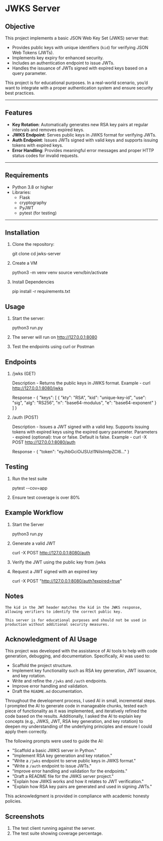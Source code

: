 # JWKS Server

## Objective
This project implements a basic JSON Web Key Set (JWKS) server that:
- Provides public keys with unique identifiers (`kid`) for verifying JSON Web Tokens (JWTs).
- Implements key expiry for enhanced security.
- Includes an authentication endpoint to issue JWTs.
- Handles the issuance of JWTs signed with expired keys based on a query parameter.

This project is for educational purposes. In a real-world scenario, you’d want to integrate with a proper authentication system and ensure security best practices.

---

## Features
- **Key Rotation**: Automatically generates new RSA key pairs at regular intervals and removes expired keys.
- **JWKS Endpoint**: Serves public keys in JWKS format for verifying JWTs.
- **Auth Endpoint**: Issues JWTs signed with valid keys and supports issuing tokens with expired keys.
- **Error Handling**: Provides meaningful error messages and proper HTTP status codes for invalid requests.

---

## Requirements
- Python 3.8 or higher
- Libraries:
  - Flask
  - cryptography
  - PyJWT
  - pytest (for testing)

---

## Installation
1. Clone the repository:

   git clone <repository-url>
   cd jwks-server

2. Create a VM

    python3 -m venv venv
    source venv/bin/activate

3. Install Dependencies 

    pip install -r requirements.txt

## Usage
1. Start the server:

    python3 run.py

2. The server will run on http://127.0.0.1:8080
3. Test the endpoints using curl or Postman

## Endpoints
1. /jwks (GET)

    Description - Returns the public keys in JWKS format.
    Example - curl http://127.0.0.1:8080/jwks

    Response - 
    {
    "keys": [
        {
        "kty": "RSA",
        "kid": "unique-key-id",
        "use": "sig",
        "alg": "RS256",
        "n": "base64-modulus",
        "e": "base64-exponent"
        }
    ]
    }
2. /auth (POST)

    Description - Issues a JWT signed with a valid key. Supports issuing tokens with expired keys using the expired query parameter.
    Parameters - expired (optional): true or false. Default is false. 
    Example - curl -X POST http://127.0.0.1:8080/auth

    Response -
    {
        "token": "eyJhbGciOiJSUzI1NiIsImtpZCI6..."
    }

## Testing
1. Run the test suite

    pytest --cov=app

2. Ensure test coverage is over 80%

## Example Workflow
1. Start the Server

    python3 run.py

2. Generate a valid JWT

    curl -X POST http://127.0.0.1:8080/auth

3. Verify the JWT using the public key from /jwks

4. Request a JWT signed with an expired key

    curl -X POST "http://127.0.0.1:8080/auth?expired=true"

## Notes
    The kid in the JWT header matches the kid in the JWKS response, allowing verifiers to identify the correct public key.

    This server is for educational purposes and should not be used in production without additional security measures.

## Acknowledgment of AI Usage
This project was developed with the assistance of AI tools to help with code generation, debugging, and documentation. Specifically, AI was used to:
- Scaffold the project structure.
- Implement key functionality such as RSA key generation, JWT issuance, and key rotation.
- Write and refine the `/jwks` and `/auth` endpoints.
- Improve error handling and validation.
- Draft the `README.md` documentation.

Throughout the development process, I used AI in small, incremental steps. I prompted the AI to generate code in manageable chunks, tested each piece of functionality as it was implemented, and iteratively refined the code based on the results. Additionally, I asked the AI to explain key concepts (e.g., JWKS, JWT, RSA key generation, and key rotation) to deepen my understanding of the underlying principles and ensure I could apply them correctly.

The following prompts were used to guide the AI:
- "Scaffold a basic JWKS server in Python."
- "Implement RSA key generation and key rotation."
- "Write a `/jwks` endpoint to serve public keys in JWKS format."
- "Write a `/auth` endpoint to issue JWTs."
- "Improve error handling and validation for the endpoints."
- "Draft a README file for the JWKS server project."
- "Explain how JWKS works and how it relates to JWT verification."
- "Explain how RSA key pairs are generated and used in signing JWTs."

This acknowledgment is provided in compliance with academic honesty policies.

## Screenshots
1. The test client running against the server.
2. The test suite showing coverage percentage.